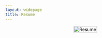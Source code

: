 ```yaml
---
layout: widepage
title: Resume
---
```

<div style="display: flex; justify-content: center; width: 100%; max-width: 1200px; margin: 0 auto;">
    <a href="{{ site.baseurl }}/assets/img/nathan_layman_resume.pdf" download>
        <img src="{{ site.baseurl }}/assets/img/nathan_layman_resume.png" alt="Resume" style="width: 100%; max-width: 1000px; height: auto;">
    </a>
</div>
